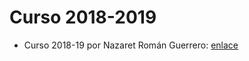 # Curso 2018-2019

- Curso 2018-19 por Nazaret Román Guerrero: [enlace](https://github.com/nazaretrogue/SMM)

